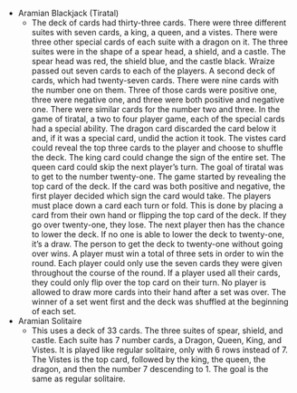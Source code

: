 - Aramian Blackjack (Tiratal)
	- The deck of cards had thirty-three cards. There were three different suites with seven cards, a king, a queen, and a vistes. There were three other special cards of each suite with a dragon on it. The three suites were in the shape of a spear head, a shield, and a castle. The spear head was red, the shield blue, and the castle black. Wraize passed out seven cards to each of the players. A second deck of cards, which had twenty-seven cards. There were nine cards with the number one on them. Three of those cards were positive one, three were negative one, and three were both positive and negative one. There were similar cards for the number two and three. In the game of tiratal, a two to four player game, each of the special cards had a special ability. The dragon card discarded the card below it and, if it was a special card, undid the action it took. The vistes card could reveal the top three cards to the player and choose to shuffle the deck. The king card could change the sign of the entire set. The queen card could skip the next player’s turn. The goal of tiratal was to get to the number twenty-one. The game started by revealing the top card of the deck. If the card was both positive and negative, the first player decided which sign the card would take. The players must place down a card each turn or fold. This is done by placing a card from their own hand or flipping the top card of the deck. If they go over twenty-one, they lose. The next player then has the chance to lower the deck. If no one is able to lower the deck to twenty-one, it’s a draw. The person to get the deck to twenty-one without going over wins. A player must win a total of three sets in order to win the round. Each player could only use the seven cards they were given throughout the course of the round. If a player used all their cards, they could only flip over the top card on their turn. No player is allowed to draw more cards into their hand after a set was over. The winner of a set went first and the deck was shuffled at the beginning of each set.
- Aramian Solitaire
	- This uses a deck of 33 cards. The three suites of spear, shield, and castle. Each suite has 7 number cards, a Dragon, Queen, King, and Vistes. It is played like regular solitaire, only with 6 rows instead of 7. The Vistes is the top card, followed by the king, the queen, the dragon, and then the number 7 descending to 1. The goal is the same as regular solitaire.